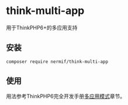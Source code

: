 # think-multi-app

用于ThinkPHP6+的多应用支持

## 安装

~~~
composer require nermif/think-multi-app
~~~

## 使用

用法参考ThinkPHP6完全开发手册[多应用模式](https://www.kancloud.cn/manual/thinkphp6_0/1297876)章节。

